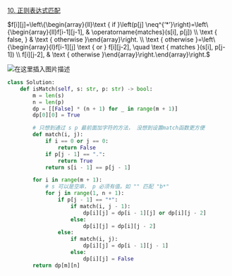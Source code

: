 [10. 正则表达式匹配](https://leetcode-cn.com/problems/regular-expression-matching/)

$f[i][j]=\left\{\begin{array}{ll}\text { if }\left(p[j] \neq^{‘*’}\right)=\left\{\begin{array}{ll}f[i-1][j-1], & \operatorname{matches}(s[i], p[j]) \\ \text { false, } & \text { otherwise }\end{array}\right. \\ \text { otherwise }=\left\{\begin{array}{l}f[i-1][j] \text { or } f[i][j-2], \quad \text { matches }(s[i], p[j-1]) \\ f[i][j-2], & \text { otherwise }\end{array}\right.\end{array}\right.$

![在这里插入图片描述](https://img-blog.csdnimg.cn/20201210132754170.png)

```python
class Solution:
    def isMatch(self, s: str, p: str) -> bool:
        m = len(s)
        n = len(p)
        dp = [[False] * (n + 1) for _ in range(m + 1)]
        dp[0][0] = True

        # 只想到通过 s p 最前面加字符的方法， 没想到设置match函数更方便
        def match(i, j):
            if i == 0 or j == 0:
                return False
            if p[j - 1] == ".":
                return True
            return s[i - 1] == p[j - 1]

        for i in range(m + 1):
            # s 可以是空串， p 必须有值。如 "" 匹配 "b*"
            for j in range(1, n + 1):
                if p[j - 1] == "*":
                    if match(i, j - 1):
                        dp[i][j] = dp[i - 1][j] or dp[i][j - 2]
                    else:
                        dp[i][j] = dp[i][j - 2]
                else:
                    if match(i, j):
                        dp[i][j] = dp[i - 1][j - 1]
                    else:
                        dp[i][j] = False
        return dp[m][n]
```